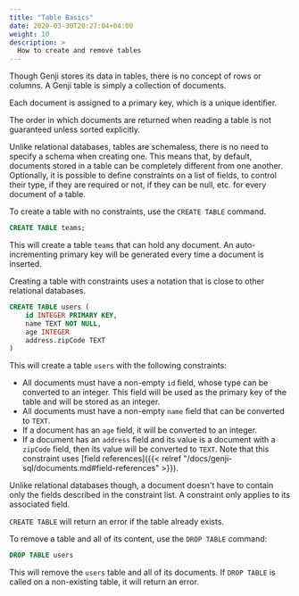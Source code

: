 ```yaml
---
title: "Table Basics"
date: 2020-03-30T20:27:04+04:00
weight: 10
description: >
  How to create and remove tables
---
```


Though Genji stores its data in tables, there is no concept of rows or columns. A Genji table is simply a collection of documents.

Each document is assigned to a primary key, which is a unique identifier.

The order in which documents are returned when reading a table is not guaranteed unless sorted explicitly.

Unlike relational databases, tables are schemaless, there is no need to specify a schema when creating one.
This means that, by default, documents stored in a table can be completely different from one another.
Optionally, it is possible to define constraints on a list of fields, to control their type, if they are required or not, if they can be null, etc. for every document of a table.

To create a table with no constraints, use the `CREATE TABLE` command.

```sql
CREATE TABLE teams;
```

This will create a table `teams` that can hold any document. An auto-incrementing primary key will be generated every time a document is inserted.

Creating a table with constraints uses a notation that is close to other relational databases.

```sql
CREATE TABLE users (
    id INTEGER PRIMARY KEY,
    name TEXT NOT NULL,
    age INTEGER
    address.zipCode TEXT
)
```

This will create a table `users` with the following constraints:

- All documents must have a non-empty `id` field, whose type can be converted to an integer. This field will be used as the primary key of the table and will be stored as an integer.
- All documents must have a non-empty `name` field that can be converted to `TEXT`.
- If a document has an `age` field, it will be converted to an integer.
- If a document has an `address` field and its value is a document with a `zipCode` field, then its value will be converted to `TEXT`. Note that this constraint uses [field references]({{< relref "/docs/genji-sql/documents.md#field-references" >}}).

Unlike relational databases though, a document doesn't have to contain only the fields described in the constraint list. A constraint only applies to its associated field.

`CREATE TABLE` will return an error if the table already exists.

To remove a table and all of its content, use the `DROP TABLE` command:

```sql
DROP TABLE users
```

This will remove the `users` table and all of its documents. If `DROP TABLE` is called on a non-existing table, it will return an error.
